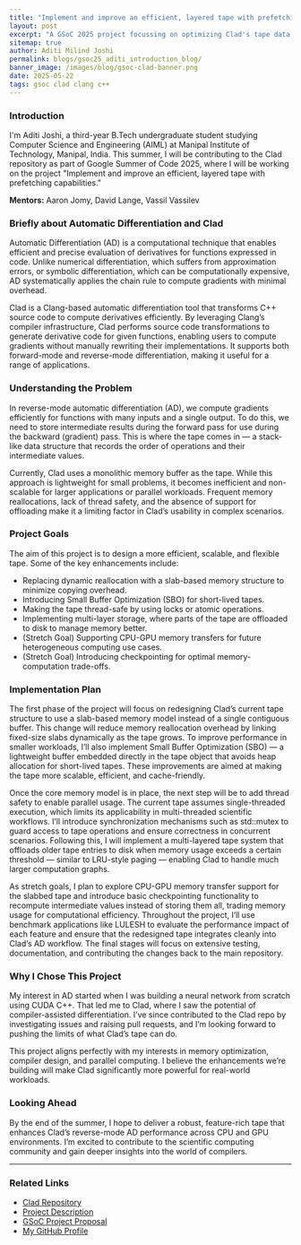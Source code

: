 ```yaml
---
title: "Implement and improve an efficient, layered tape with prefetching capabilities"
layout: post
excerpt: "A GSoC 2025 project focussing on optimizing Clad's tape data structure for reverse-mode automatic differentiation, introducing slab-based memory, thread safety, multilayer storage, and future support for CPU-GPU transfers."
sitemap: true
author: Aditi Milind Joshi
permalink: blogs/gsoc25_aditi_introduction_blog/
banner_image: /images/blog/gsoc-clad-banner.png
date: 2025-05-22
tags: gsoc clad clang c++
---
```


### Introduction

I'm Aditi Joshi, a third-year B.Tech undergraduate student studying Computer Science and Engineering (AIML) at Manipal Institute of Technology, Manipal, India. This summer, I will be contributing to the Clad repository as part of Google Summer of Code 2025, where I will be working on the project "Implement and improve an efficient, layered tape with prefetching capabilities."

**Mentors:** Aaron Jomy, David Lange, Vassil Vassilev

### Briefly about Automatic Differentiation and Clad

Automatic Differentiation (AD) is a computational technique that enables efficient and precise evaluation of derivatives for functions expressed in code. Unlike numerical differentiation, which suffers from approximation errors, or symbolic differentiation, which can be computationally expensive, AD systematically applies the chain rule to compute gradients with minimal overhead.

Clad is a Clang-based automatic differentiation tool that transforms C++ source code to compute derivatives efficiently. By leveraging Clang’s compiler infrastructure, Clad performs source code transformations to generate derivative code for given functions, enabling users to compute gradients without manually rewriting their implementations. It supports both forward-mode and reverse-mode differentiation, making it useful for a range of applications.

### Understanding the Problem

In reverse-mode automatic differentiation (AD), we compute gradients efficiently for functions with many inputs and a single output. To do this, we need to store intermediate results during the forward pass for use during the backward (gradient) pass. This is where the tape comes in — a stack-like data structure that records the order of operations and their intermediate values.

Currently, Clad uses a monolithic memory buffer as the tape. While this approach is lightweight for small problems, it becomes inefficient and non-scalable for larger applications or parallel workloads. Frequent memory reallocations, lack of thread safety, and the absence of support for offloading make it a limiting factor in Clad’s usability in complex scenarios.

### Project Goals

The aim of this project is to design a more efficient, scalable, and flexible tape. Some of the key enhancements include:

- Replacing dynamic reallocation with a slab-based memory structure to minimize copying overhead.
- Introducing Small Buffer Optimization (SBO) for short-lived tapes.
- Making the tape thread-safe by using locks or atomic operations.
- Implementing multi-layer storage, where parts of the tape are offloaded to disk to manage memory better.
- (Stretch Goal) Supporting CPU-GPU memory transfers for future heterogeneous computing use cases.
- (Stretch Goal) Introducing checkpointing for optimal memory-computation trade-offs.

### Implementation Plan

The first phase of the project will focus on redesigning Clad’s current tape structure to use a slab-based memory model instead of a single contiguous buffer. This change will reduce memory reallocation overhead by linking fixed-size slabs dynamically as the tape grows. To improve performance in smaller workloads, I’ll also implement Small Buffer Optimization (SBO) — a lightweight buffer embedded directly in the tape object that avoids heap allocation for short-lived tapes. These improvements are aimed at making the tape more scalable, efficient, and cache-friendly.

Once the core memory model is in place, the next step will be to add thread safety to enable parallel usage. The current tape assumes single-threaded execution, which limits its applicability in multi-threaded scientific workflows. I’ll introduce synchronization mechanisms such as std::mutex to guard access to tape operations and ensure correctness in concurrent scenarios. Following this, I will implement a multi-layered tape system that offloads older tape entries to disk when memory usage exceeds a certain threshold — similar to LRU-style paging — enabling Clad to handle much larger computation graphs.

As stretch goals, I plan to explore CPU-GPU memory transfer support for the slabbed tape and introduce basic checkpointing functionality to recompute intermediate values instead of storing them all, trading memory usage for computational efficiency. Throughout the project, I’ll use benchmark applications like LULESH to evaluate the performance impact of each feature and ensure that the redesigned tape integrates cleanly into Clad’s AD workflow. The final stages will focus on extensive testing, documentation, and contributing the changes back to the main repository.

### Why I Chose This Project

My interest in AD started when I was building a neural network from scratch using CUDA C++. That led me to Clad, where I saw the potential of compiler-assisted differentiation. I’ve since contributed to the Clad repo by investigating issues and raising pull requests, and I’m looking forward to pushing the limits of what Clad’s tape can do.

This project aligns perfectly with my interests in memory optimization, compiler design, and parallel computing. I believe the enhancements we’re building will make Clad significantly more powerful for real-world workloads.

### Looking Ahead

By the end of the summer, I hope to deliver a robust, feature-rich tape that enhances Clad’s reverse-mode AD performance across CPU and GPU environments. I’m excited to contribute to the scientific computing community and gain deeper insights into the world of compilers.

---

### Related Links

- [Clad Repository](https://github.com/vgvassilev/clad)
- [Project Description](https://hepsoftwarefoundation.org/gsoc/2025/proposal_Clad-ImproveTape.html)
- [GSoC Project Proposal](/assets/docs/Aditi_Milind_Joshi_Proposal_2025.pdf)
- [My GitHub Profile](https://github.com/aditimjoshi)

